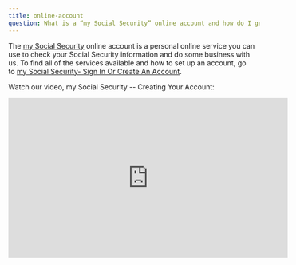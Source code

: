 ```yaml
---
title: online-account
question: What is a “my Social Security” online account and how do I get one?
---
```

The [my Social Security](https://www.ssa.gov/myaccount/) online account is a personal online service you can use to check your Social Security information and do some business with us. To find all of the services available and how to set up an account, go to [my Social Security- Sign In Or Create An Account](https://www.ssa.gov/myaccount/).

Watch our video, my Social Security -- Creating Your Account:

<iframe sandbox="allow-scripts allow-same-origin" allowfullscreen="" frameborder="0" height="320" src="https://www.youtube.com/embed/xxLG6l4tvlA?rel=0" width="560" class="ae-media ae-youtube"></iframe>